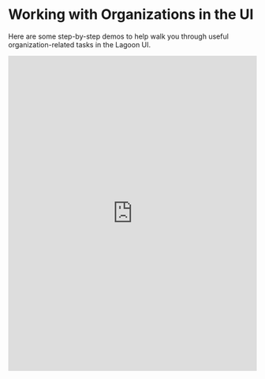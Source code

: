 # Working with Organizations in the UI

Here are some step-by-step demos to help walk you through useful organization-related tasks in the Lagoon UI.

<iframe src="https://scribehow.com/embed/Log_in_and_find_organizations__KkZhAk3gRkq2kfeaYHaI9g" width="100%" height="640" allowfullscreen frameborder="0"></iframe>